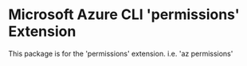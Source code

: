 Microsoft Azure CLI 'permissions' Extension
==========================================

This package is for the 'permissions' extension.
i.e. 'az permissions'
